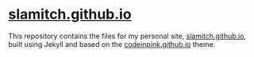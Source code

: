 # [slamitch.github.io](http://slamitch.github.io/)

This repository contains the files for my personal site,
[slamitch.github.io](http://slamitch.github.io/), built using Jekyll and based on the [codeinpink.github.io](http://codeinpink.github.io/) theme.
